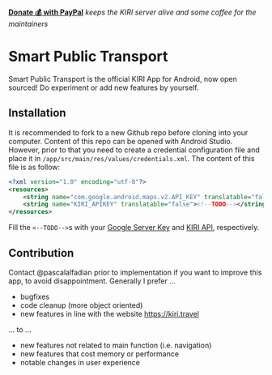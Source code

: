**[Donate :moneybag: with PayPal](https://www.paypal.com/cgi-bin/webscr?cmd=_s-xclick&hosted_button_id=WKWS26A57WHJG)**
_keeps the KIRI server alive and some coffee for the maintainers_

Smart Public Transport
======================

Smart Public Transport is the official KIRI App for Android, now open sourced! Do experiment or add new features by yourself.

Installation
------------

It is recommended to fork to a new Github repo before cloning into your computer. Content of this repo can be opened with Android Studio. However, prior to that you need to create a credential configuration file and place it in `/app/src/main/res/values/credentials.xml`. The content of this file is as follow:

```xml
<?xml version="1.0" encoding="utf-8"?>
<resources>
    <string name="com.google.android.maps.v2.API_KEY" translatable="false"><!--TODO--></string>
    <string name="KIRI_APIKEY" translatable="false"><!--TODO--></string>
</resources>
```

Fill the `<--TODO-->`s with your [Google Server Key](https://developers.google.com/maps/documentation/android/start#step_4_get_a_google_maps_api_key) and [KIRI API](https://kiri.travel/dev), respectively.

Contribution
------------

Contact @pascalalfadian prior to implementation if you want to improve this app, to avoid disappointment. Generally I prefer ...

* bugfixes
* code cleanup (more object oriented)
* new features in line with the website https://kiri.travel

... to ...

* new features not related to main function (i.e. navigation)
* new features that cost memory or performance
* notable changes in user experience

